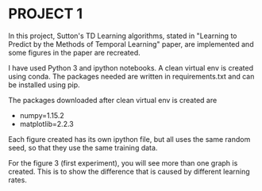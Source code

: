 # PROJECT 1

In this project, Sutton's TD Learning algorithms, stated in "Learning to Predict by the Methods of Temporal Learning" paper, are implemented and some figures in the paper are recreated.

I have used Python 3 and ipython notebooks. A clean virtual env is created using conda. The packages needed are written in requirements.txt and can be installed using pip.

The packages downloaded after clean virtual env is created are

- numpy=1.15.2
- matplotlib=2.2.3

Each figure created has its own ipython file, but all uses the same random seed, so that they use the same training data.

For the figure 3 (first experiment), you will see more than one graph is created. This is to show the difference that is caused by different learning rates. 